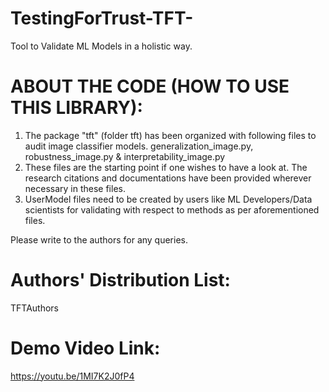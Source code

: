 # TestingForTrust-TFT-
Tool to Validate ML Models in a holistic way.
# ABOUT THE CODE (HOW TO USE THIS LIBRARY):
1. The package "tft" (folder tft) has been organized with following files to audit image classifier models.
generalization_image.py, robustness_image.py & interpretability_image.py 
2. These files are the starting point if one wishes to have a look at. The research citations and documentations have been provided wherever necessary in these files. 
3. UserModel files need to be created by users like ML Developers/Data scientists for validating with respect to methods as per aforementioned files.

Please write to the authors for any queries.
# Authors' Distribution List:
TFTAuthors
# Demo Video Link:
https://youtu.be/1MI7K2J0fP4


